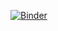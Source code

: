 [![Binder](https://mybinder.org/badge_logo.svg)](https://mybinder.org/v2/gh/rvf0068/pyreps-examples/HEAD)